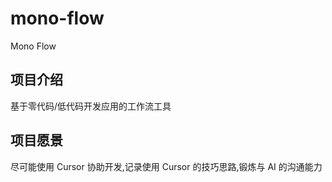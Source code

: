 # mono-flow

Mono Flow

## 项目介绍

基于零代码/低代码开发应用的工作流工具

## 项目愿景

尽可能使用 Cursor 协助开发,记录使用 Cursor 的技巧思路,锻炼与 AI 的沟通能力
